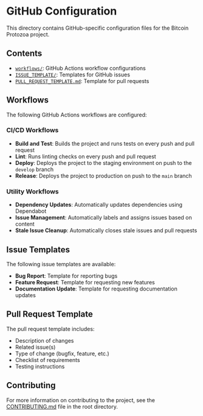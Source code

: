 # GitHub Configuration

This directory contains GitHub-specific configuration files for the Bitcoin Protozoa project.

## Contents

- [`workflows/`](workflows/): GitHub Actions workflow configurations
- [`ISSUE_TEMPLATE/`](ISSUE_TEMPLATE/): Templates for GitHub issues
- [`PULL_REQUEST_TEMPLATE.md`](PULL_REQUEST_TEMPLATE.md): Template for pull requests

## Workflows

The following GitHub Actions workflows are configured:

### CI/CD Workflows

- **Build and Test**: Builds the project and runs tests on every push and pull request
- **Lint**: Runs linting checks on every push and pull request
- **Deploy**: Deploys the project to the staging environment on push to the `develop` branch
- **Release**: Deploys the project to production on push to the `main` branch

### Utility Workflows

- **Dependency Updates**: Automatically updates dependencies using Dependabot
- **Issue Management**: Automatically labels and assigns issues based on content
- **Stale Issue Cleanup**: Automatically closes stale issues and pull requests

## Issue Templates

The following issue templates are available:

- **Bug Report**: Template for reporting bugs
- **Feature Request**: Template for requesting new features
- **Documentation Update**: Template for requesting documentation updates

## Pull Request Template

The pull request template includes:

- Description of changes
- Related issue(s)
- Type of change (bugfix, feature, etc.)
- Checklist of requirements
- Testing instructions

## Contributing

For more information on contributing to the project, see the [CONTRIBUTING.md](../CONTRIBUTING.md) file in the root directory.
